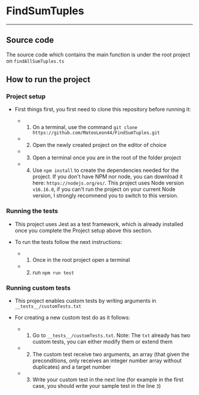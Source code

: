 # FindSumTuples
------------
## Source code

The source code which contains the main function is under the root project on `findAllSumTuples.ts`

## How to run the project

### Project setup

- First things first, you first need to clone this repository before running it:

  - 1. On a terminal, use the command `git clone https://github.com/MateoLeon44/FindSumTuples.git`
  - 2. Open the newly created project on the editor of choice
  - 3. Open a terminal once you are in the root of the folder project
  - 4. Use `npm install` to create the dependencies needed for the project. If you don't have NPM nor node, you can download it here: `https://nodejs.org/es/`. This project uses Node version `v16.16.0`, if you can't run the project on your current Node version, I strongly recommend you to switch to this version.

### Running the tests

- This project uses Jest as a test framework, which is already installed once you complete the Project setup above this section.
- To run the tests follow the next instructions:

  - 1. Once in the root project open a terminal
  - 2. run `npm run test`

### Running custom tests

- This project enables custom tests by writing arguments in `__tests__/customTests.txt`
- For creating a new custom test do as it follows:

  - 1. Go to `__tests__/customTests.txt`. Note: The `txt` already has two custom tests, you can either modify them or extend them
  - 2. The custom test receive two arguments, an array (that given the preconditions, only receives an integer number array without duplicates) and a target number
  - 3. Write your custom test in the next line (for example in the first case, you should write your sample test in the line `3`)

